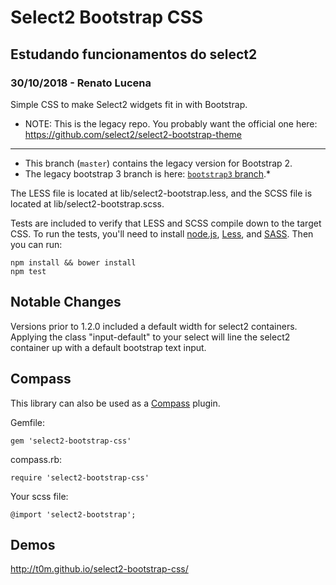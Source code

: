 # Select2 Bootstrap CSS
## Estudando funcionamentos do select2
### 30/10/2018 - Renato Lucena

Simple CSS to make Select2 widgets fit in with Bootstrap.  

* NOTE: This is the legacy repo. You probably want the official one here: https://github.com/select2/select2-bootstrap-theme

--------------------------------------------------



* This branch (`master`) contains the legacy version for Bootstrap 2.  
* The legacy bootstrap 3 branch is here: [`bootstrap3` branch](https://github.com/t0m/select2-bootstrap-css/tree/bootstrap3).*

The LESS file is located at lib/select2-bootstrap.less, and the SCSS file is located at lib/select2-bootstrap.scss.

Tests are included to verify that LESS and SCSS compile down to the target CSS. To run the tests, you'll need to install [node.js](http://nodejs.org/), [Less](http://lesscss.org/), and [SASS](http://sass-lang.com/). Then you can run:

    npm install && bower install
    npm test

## Notable Changes

Versions prior to 1.2.0 included a default width for select2 containers. Applying the class "input-default" to your select will line the select2 container up with a default bootstrap text input.

## Compass

This library can also be used as a [Compass](http://compass-style.org/) plugin.

Gemfile:

    gem 'select2-bootstrap-css'

compass.rb:

    require 'select2-bootstrap-css'

Your scss file:

    @import 'select2-bootstrap';

## Demos

http://t0m.github.io/select2-bootstrap-css/
